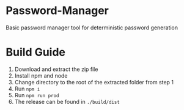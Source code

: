# Password-Manager

Basic password manager tool for deterministic password generation


# Build Guide

1. Download and extract the zip file
2. Install npm and node
3. Change directory to the root of the extracted folder from step 1
4. Run `npm i`
5. Run `npm run prod`
6. The release can be found in `./build/dist`
